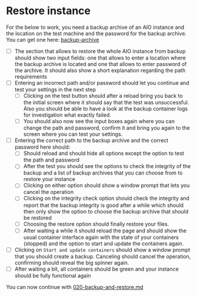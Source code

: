 # Restore instance

For the below to work, you need a backup archive of an AIO instance and the location on the test machine and the password for the backup archive. You can get one here: [backup-archive](./assets/backup-archive/)

- [ ] The section that allows to restore the whole AIO instance from backup should show two input fields: one that allows to enter a location where the backup archive is located and one that allows to enter password of the archive. It should also show a short explanation regarding the path requirements
- [ ] Entering an incorrect path and/or password should let you continue and test your settings in the next step
    - [ ] Clicking on the test button should after a reload bring you back to the initial screen where it should say that the test was unsuccessful. Also you should be able to have a look at the backup container logs for investigation what exactly failed.
    - [ ] You should also now see the input boxes again where you can change the path and password, confirm it and bring you again to the screen where you can test your settings.
- [ ] Entering the correct path to the backup archive and the correct password here should:
    - [ ] Should reload and should hide all options except the option to test the path and password
    - [ ] After the test you should see the options to check the integrity of the backup and a list of backup archives that you can choose from to restore your instance
    - [ ] Clicking on either option should show a window prompt that lets you cancel the operation
    - [ ] Clicking on the integrity check option should check the integrity and report that the backup integrity is good after a while which should then only show the option to choose the backup archive that should be restored
    - [ ] Choosing the restore option should finally restore your files. 
    - [ ] After waiting a while it should reload the page and should show the usual container interface again with the state of your containers (stopped) and the option to start and update the containers again.
- [ ] Clicking on `Start and update containers` should show a window prompt that you should create a backup. Canceling should cancel the operation, confirming should reveal the big spinner again.
- [ ] After waiting a bit, all containers should be green and your instance should be fully functional again

You can now continue with [020-backup-and-restore.md](./020-backup-and-restore.md)